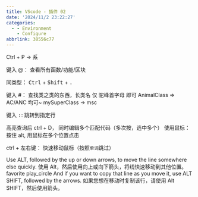 ```yaml
---
title: VScode - 插件 02
date: '2024/11/2 23:22:27'
categories:
  - - Environment
    - Configure
abbrlink: 38556c77
---
```

Ctrl + P -> 系

键入 @： 查看所有函数/功能/区块

同类型： <kbd>Ctrl</kbd> + <kbd>Shift</kbd> + <kbd>.</kbd>

键入 #： 查找类之类的东西，长类名 仅 驼峰首字母 即可 AnimalClass => AC/ANC 均可~ mySuperClass -> msc

键入 <kbd>:</kbd>: 跳转到指定行

高亮查询后 ctrl + D， 同时编辑多个匹配代码（多次按，选中多个）
使用鼠标： 按住 alt, 用鼠标在多个位置点击

ctrl + 左右键： 快速移动鼠标（按照`单词`跳过）

Use ALT, followed by the up or down arrows, to move the line somewhere else quickly. 
使用 Alt，然后使用向上或向下箭头，将线快速移动到其他位置。
favorite
play_circle
And if you want to copy that line as you move it, use ALT SHIFT, followed by the arrows. 
如果您想在移动时复制该行，请使用 Alt SHIFT，然后使用箭头。